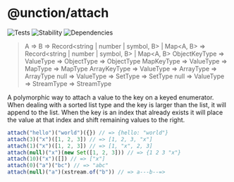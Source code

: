 # @unction/attach

![Tests][BADGE_TRAVIS]
![Stability][BADGE_STABILITY]
![Dependencies][BADGE_DEPENDENCY]

> A => B => Record<string | number | symbol, B> | Map<A, B> => Record<string | number | symbol, B> | Map<A, B>
> ObjectKeyType => ValueType => ObjectType => ObjectType
> MapKeyType => ValueType => MapType => MapType
> ArrayKeyType => ValueType => ArrayType => ArrayType
> null => ValueType => SetType => SetType
> null => ValueType => StreamType => StreamType

A polymorphic way to attach a value to the key on a keyed enumerator. When dealing with a sorted list type and the key is larger than the list, it will append to the list. When the key is an index that already exists it will place the value at that index and shift remaining values to the right.

``` javascript
attach("hello")("world")({}) // => {hello: "world"}
attach(3)("x")([1, 2, 3]) // => [1, 2, 3, "x"]
attach(1)("x")([1, 2, 3]) // => [1, "x", 2, 3]
attach(null)("x")(new Set([1, 2, 3])) // => {1 2 3 "x"}
attach(10)("x")([]) // => ["x"]
attach(0)("a")("bc") // => "abc"
attach(null)("a")(xstream.of("b")) // => a---b--=>
```

[BADGE_TRAVIS]: https://img.shields.io/travis/unctionjs/attach.svg?maxAge=2592000&style=flat-square
[BADGE_STABILITY]: https://img.shields.io/badge/stability-strong-green.svg?maxAge=2592000&style=flat-square
[BADGE_DEPENDENCY]: https://img.shields.io/david/unctionjs/attach.svg?maxAge=2592000&style=flat-square

